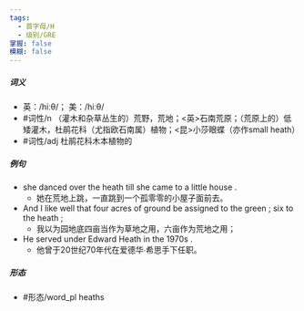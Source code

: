 ```yaml
---
tags:
  - 首字母/H
  - 级别/GRE
掌握: false
模糊: false
---
```

##### 词义
- 英：/hiːθ/； 美：/hiːθ/
- #词性/n  （灌木和杂草丛生的）荒野，荒地；<英>石南荒原；（荒原上的）低矮灌木，杜鹃花科（尤指欧石南属）植物；<昆>小莎眼蝶（亦作small heath）
- #词性/adj  杜鹃花科木本植物的
##### 例句
- she danced over the heath till she came to a little house .
	- 她在荒地上跳，一直跳到一个孤零零的小屋子面前去。
- And I like well that four acres of ground be assigned to the green ; six to the heath ;
	- 我以为园地底四亩当作为草地之用，六亩作为荒地之用；
- He served under Edward Heath in the 1970s .
	- 他曾于20世纪70年代在爱德华∙希思手下任职。
##### 形态
- #形态/word_pl heaths
